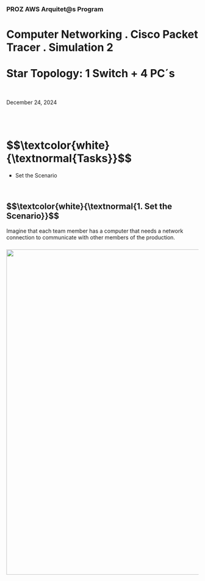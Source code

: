 <h3>PROZ AWS Arquitet@s Program</h3>
<h1>Computer Networking . Cisco Packet Tracer . Simulation 2<br><br>
Star Topology: 1 Switch + 4 PC´s</h1>
<br>
<p>December 24, 2024<br></p>

<br>
<br>

<h1 align="left"> $$\textcolor{white}{\textnormal{Tasks}}$$ </h1>
<ul style="list-style-type:square">
    <li> Set the Scenario</li>
</ul></p><br>

<h2 align="left"> $$\textcolor{white}{\textnormal{1. Set the Scenario}}$$ </h2>
<p>Imagine that each team member has a computer that needs a network connection to communicate with other members of the production.</p>

<h3 align="left"><img width="850px" src="https://github.com/user-attachments/assets/1875926c-79cb-4abe-9ce7-076327f9f45c"> </h3>

<br>

